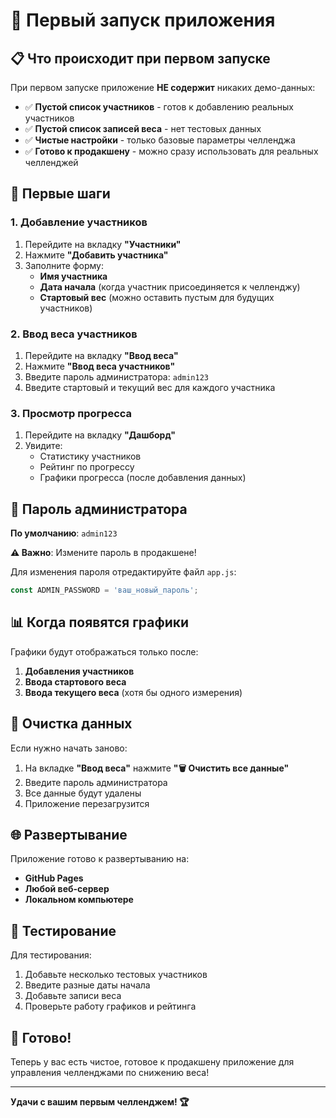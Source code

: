 # 🚀 Первый запуск приложения

## 📋 Что происходит при первом запуске

При первом запуске приложение **НЕ содержит** никаких демо-данных:

- ✅ **Пустой список участников** - готов к добавлению реальных участников
- ✅ **Пустой список записей веса** - нет тестовых данных
- ✅ **Чистые настройки** - только базовые параметры челленджа
- ✅ **Готово к продакшену** - можно сразу использовать для реальных челленджей

## 🎯 Первые шаги

### 1. Добавление участников
1. Перейдите на вкладку **"Участники"**
2. Нажмите **"Добавить участника"**
3. Заполните форму:
   - **Имя участника**
   - **Дата начала** (когда участник присоединяется к челленджу)
   - **Стартовый вес** (можно оставить пустым для будущих участников)

### 2. Ввод веса участников
1. Перейдите на вкладку **"Ввод веса"**
2. Нажмите **"Ввод веса участников"**
3. Введите пароль администратора: `admin123`
4. Введите стартовый и текущий вес для каждого участника

### 3. Просмотр прогресса
1. Перейдите на вкладку **"Дашборд"**
2. Увидите:
   - Статистику участников
   - Рейтинг по прогрессу
   - Графики прогресса (после добавления данных)

## 🔐 Пароль администратора

**По умолчанию**: `admin123`

**⚠️ Важно**: Измените пароль в продакшене!

Для изменения пароля отредактируйте файл `app.js`:
```javascript
const ADMIN_PASSWORD = 'ваш_новый_пароль';
```

## 📊 Когда появятся графики

Графики будут отображаться только после:
1. **Добавления участников**
2. **Ввода стартового веса**
3. **Ввода текущего веса** (хотя бы одного измерения)

## 🧹 Очистка данных

Если нужно начать заново:
1. На вкладке **"Ввод веса"** нажмите **"🗑️ Очистить все данные"**
2. Введите пароль администратора
3. Все данные будут удалены
4. Приложение перезагрузится

## 🌐 Развертывание

Приложение готово к развертыванию на:
- **GitHub Pages**
- **Любой веб-сервер**
- **Локальном компьютере**

## 📱 Тестирование

Для тестирования:
1. Добавьте несколько тестовых участников
2. Введите разные даты начала
3. Добавьте записи веса
4. Проверьте работу графиков и рейтинга

## 🎉 Готово!

Теперь у вас есть чистое, готовое к продакшену приложение для управления челленджами по снижению веса!

---

**Удачи с вашим первым челленджем! 🏆**
